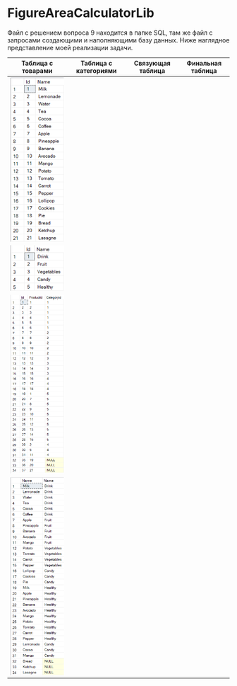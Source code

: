 # FigureAreaCalculatorLib
Файл с решением вопроса 9 находится в папке SQL, там же файл с запросами создающими и наполняющими базу данных.
Ниже наглядное представление моей реализации задачи.


Таблица с товарами | Таблица с категориями | Связующая таблица | Финальная таблица
| --- | --- | --- | --- |
| ![Таблица с товарами](https://github.com/belovnow/FigureAreaCalculatorLib/blob/master/SQL/Tables%20Images/ProductTable.png) | 
| ![Таблица с категориями](https://github.com/belovnow/FigureAreaCalculatorLib/blob/master/SQL/Tables%20Images/CategoryTable.png) | 
| ![Связующая таблица](https://github.com/belovnow/FigureAreaCalculatorLib/blob/master/SQL/Tables%20Images/LinkTable.png) | 
| ![Финальная таблица](https://github.com/belovnow/FigureAreaCalculatorLib/blob/master/SQL/Tables%20Images/FinalTable.png?raw=true) |
